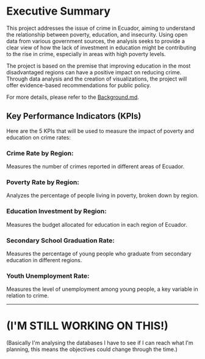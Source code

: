 # Executive Summary
This project addresses the issue of crime in Ecuador, aiming to understand the relationship between poverty, education, and insecurity. Using open data from various government sources, the analysis seeks to provide a clear view of how the lack of investment in education might be contributing to the rise in crime, especially in areas with high poverty levels.

The project is based on the premise that improving education in the most disadvantaged regions can have a positive impact on reducing crime. Through data analysis and the creation of visualizations, the project will offer evidence-based recommendations for public policy.

For more details, please refer to the [Background.md](Background.md).

## Key Performance Indicators (KPIs)
Here are the 5 KPIs that will be used to measure the impact of poverty and education on crime rates:

### Crime Rate by Region:
Measures the number of crimes reported in different areas of Ecuador.
### Poverty Rate by Region:
Analyzes the percentage of people living in poverty, broken down by region.
### Education Investment by Region:
Measures the budget allocated for education in each region of Ecuador.
### Secondary School Graduation Rate:
Measures the percentage of young people who graduate from secondary education in different regions.
### Youth Unemployment Rate:
Measures the level of unemployment among young people, a key variable in relation to crime.

---
# (I'M STILL WORKING ON THIS!)
(Basically I'm analysing the databases I have to see if I can reach what I'm planning, this means the objectives could change through the time.)
